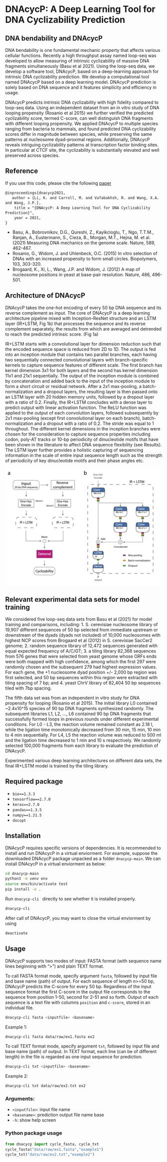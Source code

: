 # DNAcycP: A Deep Learning Tool for DNA Cyclizability Prediction 

## DNA bendability and DNAcycP

DNA bendability is one fundamental mechanic property that affects various cellular functions. Recently a high throughput assay named loop-seq was developed to allow measuring of intrinsic cyclizability of massive DNA fragments simultaneously (Basu et al 2021). Using the loop-seq data, we develop a software tool, DNAcycP, based on a deep-learning approach for intrinsic DNA cyclizability prediction. We develop a computational tool named DNAcycP based on a deep learning model. DNAcycP prediction is solely based on DNA sequence and it features simplicity and efficiency in usage. 

DNAcycP predicts intrinsic DNA cyclizability with high fidelity compared to loop-seq data. Using an independent dataset from an in vitro study of DNA looping propensity (Rosanio et al 2015) we further verified the predicted cyclizability score, termed C-score, can well distinguish DNA fragments with different looping propensity. We applied DNAcycP to multiple species ranging from bacteria to mammals, and found predicted DNA cyclizability scores differ in magnitude between species, while preserving the same patterns at nucleosome dyad-proximal regions. Additionally, DNAcycP reveals intriguing cyclizability patterns at transcription factor binding sites. In particular at CTCF site, the cyclizability is substantially elevated and well preserved across species.

## Reference
If you use this code, please cite the following [paper]()

    @inproceedings{dnacycp2021,
       author = {Li, K. and Carroll, M. and Vafabakhsh, R. and Wang, X.A. and Wang, J.P.},
        title = "{DNAcycP: A Deep Learning Tool for DNA Cyclizability Prediction}",
        year = 2021,
    }

* Basu, A., Bobrovnikov, D.G., Qureshi, Z., Kayikcioglu, T., Ngo, T.T.M., Ranjan, A., Eustermann, S., Cieza, B., Morgan, M.T., Hejna, M. et al. (2021) Measuring DNA mechanics on the genome scale. Nature, 589, 462-467.
* Rosanio, G., Widom, J. and Uhlenbeck, O.C. (2015) In vitro selection of DNAs with an increased propensity to form small circles. Biopolymers, 103, 303-320.
* Brogaard, K., Xi, L., Wang, J.P. and Widom, J. (2012) A map of nucleosome positions in yeast at base-pair resolution. Nature, 486, 496-501.

## Architecture of DNAcycP

DNAcycP takes the one-hot encoding of every 50 bp DNA sequence and its reverse complement as input. The core of DNAcycP is a deep learning architecture pipeline mixed with Inception-ResNet structure and an LSTM layer (IR+LSTM, Fig 1b) that processes the sequence and its reverse complement separately, the results from which are averaged and detrended to reach the predicted intrinsic score. (Fig 1a)

IR+LSTM starts with a convolutional layer for dimension reduction such that the encoded sequence space is reduced from 2D to 1D. The output is fed into an inception module that contains two parallel branches, each having two sequentially connected convolutional layers with branch-specific kernels to capture sequence features of different scale. The first branch has kernel dimension 3x1 for both layers and the second has kernel dimension 11x1 and 21x1 sequentially. The output of the inception module is combined by concatenation and added back to the input of the inception module to form a short circuit or residual network. After a 2x1 max-pooling, a batch-normalization and a dropout layers, the resulting layer is then passed onto an LSTM layer with 20 hidden memory units, followed by a dropout layer with a ratio of 0.2. Finally, the IR+LSTM concludes with a dense layer to predict output with linear activation function. The ReLU function was applied to the output of each convolution layers, followed subsequently by 2x1 max-pooling (except first convolutional layer on each branch), batch-normalization and a dropout with a ratio of 0.2. The stride was equal to 1 throughout. The different kernel dimensions in the inception branches were chosen for the consideration to capture sequence properties including codon, poly-AT tracks or 10-bp periodicity of dinucleotide motifs that have been shown in the literature to affect DNA sequence flexibility (see Results). The LSTM layer further provides a holistic capturing of sequencing information in the scale of entire input sequence length such as the strength of periodicity of key dinucleotide motifs and their phase angles etc.

![A diagram of DNAcycP.](./figures/Figure1.png)

## Relevant experimental data sets for model training

We considered five loop-seq data sets from Basu et al (2021) for model training and comparisons,  including: 1. S. cerevisiae nucleosome library of 19,907 different sequences of 50 bp selected from immediate upstream or downstream of the dyads (dyads not included) of 10,000 nucleosomes with highest NCP scores from Brogaard et al (2012) in S. cerevisiae SacCer2 genome; 2. random sequence library of 12,472 sequences generated with equal expected frequency of A/C/GT; 3. a tiling library 82,368 sequences from 576 genes that were selected from yeast genome whose ORFs ends were both mapped with high confidence, among which the first 297 were randomly chosen and the subsequent 279 had highest expression values. For each gene, the +1 nucleosome dyad position +/- 2,000 bp region was first selected, and 50 bp sequences within this region were extracted with tiling spacing of 7 bp; and 4. yeast ChrV library of 82,404 50 bp sequences tiled with 7bp spacing.

The fifth data set was from an independent in vitro study for DNA propensity for looping (Rosanio et al 2015). The initial library L0 contained ~2.4x10^15 species of 90 bp DNA fragments synthesized randomly. The subsequent libraries L1, L2, …, L6 contained 90 bp DNA fragments that successfully formed loops in previous rounds under different experimental conditions. For L0 - L3, the reaction volume remained constant as 2.18 l, while the ligation time monotonically decreased from 30 min, 15 min, 10 min to 4 min sequentially. For L4, L5 the reaction volume was reduced to 500 ml and the ligation time decreased to 1 min and 10 s respectively. We randomly selected 100,000 fragments from each library to evaluate the prediction of DNAcycP.

Experimented various deep learning architectures on different data sets, the final IR+LSTM model is trained by the tiling library.

## Required package

* `bio==1.3.3`
* `tensorflow==2.7.0`
* `keras==2.7.0`
* `pandas==1.3.5`
* `numpy==1.21.5`
* `docopt`

## Installation

DNAcycP requires specific versions of dependencies. It is recommended to install and run DNAcycP in a virtual enviorment. For example, suppose the downloaded DNAcycP package unpacked as a folder `dnacycp-main`. We can install DNAcycP in a virtual enviorment as below:
```bash
cd dnacycp-main
python3 -m venv env
source env/bin/activate test
pip install -e .
```

Run `dnacycp-cli ` directly to see whether it is installed properly.
```bash
dnacycp-cli 
```

After call of DNAcycP, you may want to close the virtual enviorment by using
```bash
deactivate
```
## Usage

DNAcycP supports two modes of input: FASTA format (with sequence name lines beginning with “>”) and plain TEXT format.

To call FASTA format mode, specify argument `fasta`, followed by input file and base name (path) of output. For each sequence of length n>=50 bp, DNAcycP predicts the C-score for every 50 bp. Regardless of the input sequence format the first C-score in the output file corresponds to the sequence from position 1-50, second for 2-51 and so forth. Output of each sequence is a text file with columns `position` and `c-score`, stored in an individual file.
```bash
dnacycp-cli fasta <inputfile> <basename>
```
Example 1:
```bash
dnacycp-cli fasta data/raw/ex1.fasta ex2
```

To call TEXT format mode, specify argument `txt`, followed by input file and base name (path) of output. In TEXT format, each line (can be of different length) in the file is regarded as one input sequence for prediction. 
```bash
dnacycp-cli txt <inputfile> <basename>
```
Example 2:
```bash
dnacycp-cli txt data/raw/ex2.txt ex2
```

### Arguments:   
  * `<inputfile>`: input file name
  * `<basename>`: prediction output file name base
  * `-h`: show help screen 


### Python package usage
```python
from dnacycp import cycle_fasta, cycle_txt
cycle_fasta("data/raw/ex1.fasta","example1")
cycle_txt("data/raw/ex2.txt","example2")
```
